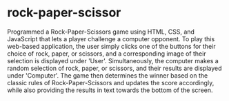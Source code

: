 # rock-paper-scissor

Programmed a Rock-Paper-Scissors game using HTML, CSS, and JavaScript that lets a player challenge a computer opponent. To play this web-based application, the user simply clicks one of the buttons for their choice of rock, paper, or scissors, and a corresponding image of their selection is displayed under 'User'. Simultaneously, the computer makes a random selection of rock, paper, or scissors, and their results are displayed under 'Computer'. The game then determines the winner based on the classic rules of Rock-Paper-Scissors and updates the score accordingly, while also providing the results in text towards the bottom of the screen. 
